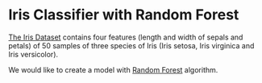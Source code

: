 # Iris Classifier with Random Forest

[The Iris Dataset](https://en.wikipedia.org/wiki/Iris_flower_data_set) contains four features (length and width of sepals and petals) of 50 samples of three species of Iris (Iris setosa, Iris virginica and Iris versicolor).

We would like to create a model with [Random Forest](https://en.wikipedia.org/wiki/Random_forest) algorithm.